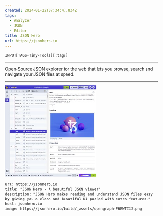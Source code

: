 ```yaml
---
created: 2024-01-22T07:34:47.834Z
tags: 
  - Analyzer
  - JSON
  - Editor
title: JSON Hero
url: https://jsonhero.io
---
```

```meta-bind
INPUT[TAGS-Tiny-Tools][:tags]
```

___
Open-Source JSON explorer for the web that lets you browse, search and navigate your JSON files at speed.
___

![](_attachments/json-hero.jpg)

```cardlink
url: https://jsonhero.io
title: "JSON Hero - A beautiful JSON viewer"
description: "JSON Hero makes reading and understand JSON files easy by giving you a clean and beautiful UI packed with extra features."
host: jsonhero.io
image: https://jsonhero.io/build/_assets/opengraph-P6EWTI3J.png
```

